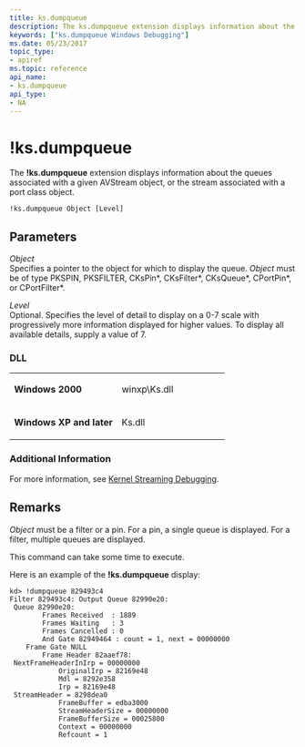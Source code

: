 ```yaml
---
title: ks.dumpqueue
description: The ks.dumpqueue extension displays information about the queues associated with a given AVStream object, or the stream associated with a port class object.
keywords: ["ks.dumpqueue Windows Debugging"]
ms.date: 05/23/2017
topic_type:
- apiref
ms.topic: reference
api_name:
- ks.dumpqueue
api_type:
- NA
---
```


# !ks.dumpqueue


The **!ks.dumpqueue** extension displays information about the queues associated with a given AVStream object, or the stream associated with a port class object.

```dbgcmd
!ks.dumpqueue Object [Level] 
```

## <span id="Parameters"></span><span id="parameters"></span><span id="PARAMETERS"></span>Parameters


<span id="_______Object______"></span><span id="_______object______"></span><span id="_______OBJECT______"></span> *Object*   
Specifies a pointer to the object for which to display the queue. *Object* must be of type PKSPIN, PKSFILTER, CKsPin\*, CKsFilter\*, CKsQueue\*, CPortPin\*, or CPortFilter\*.

<span id="_______Level______"></span><span id="_______level______"></span><span id="_______LEVEL______"></span> *Level*   
Optional. Specifies the level of detail to display on a 0-7 scale with progressively more information displayed for higher values. To display all available details, supply a value of 7.

### <span id="DLL"></span><span id="dll"></span>DLL

<table>
<colgroup>
<col width="50%" />
<col width="50%" />
</colgroup>
<tbody>
<tr class="odd">
<td align="left"><p><strong>Windows 2000</strong></p></td>
<td align="left"><p>winxp\Ks.dll</p></td>
</tr>
<tr class="even">
<td align="left"><p><strong>Windows XP and later</strong></p></td>
<td align="left"><p>Ks.dll</p></td>
</tr>
</tbody>
</table>

 

### <span id="Additional_Information"></span><span id="additional_information"></span><span id="ADDITIONAL_INFORMATION"></span>Additional Information

For more information, see [Kernel Streaming Debugging](kernel-streaming-debugging.md).

## Remarks

*Object* must be a filter or a pin. For a pin, a single queue is displayed. For a filter, multiple queues are displayed.

This command can take some time to execute.

Here is an example of the **!ks.dumpqueue** display:

```dbgcmd
kd> !dumpqueue 829493c4
Filter 829493c4: Output Queue 82990e20:
 Queue 82990e20:
        Frames Received  : 1889
        Frames Waiting   : 3
        Frames Cancelled : 0
        And Gate 82949464 : count = 1, next = 00000000
    Frame Gate NULL
        Frame Header 82aaef78:
 NextFrameHeaderInIrp = 00000000
            OriginalIrp = 82169e48
            Mdl = 8292e358
            Irp = 82169e48
 StreamHeader = 8298dea0
            FrameBuffer = edba3000
            StreamHeaderSize = 00000000
            FrameBufferSize = 00025800
            Context = 00000000
            Refcount = 1
```

 

 





